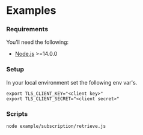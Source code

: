 # Examples

### Requirements

You’ll need the following:

-   [Node.js](http://nodejs.org) >=14.0.0

### Setup

In your local environment set the following env var's.

```SHELL
export TLS_CLIENT_KEY="<client key>"
export TLS_CLIENT_SECRET="<client secret>"
```

### Scripts

```SHELL
node example/subscription/retrieve.js
```
